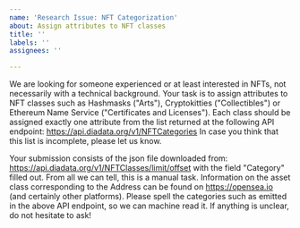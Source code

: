 ```yaml
---
name: 'Research Issue: NFT Categorization'
about: Assign attributes to NFT classes
title: ''
labels: ''
assignees: ''

---
```


We are looking for someone experienced or at least interested in NFTs, not necessarily with a technical background.
Your task is to assign attributes to NFT classes such as Hashmasks ("Arts"), Cryptokitties ("Collectibles") or Ethereum Name Service ("Certificates and Licenses").
Each class should be assigned exactly one attribute from the list returned at the following API endpoint:
https://api.diadata.org/v1/NFTCategories
In case you think that this list is incomplete, please let us know.

Your submission consists of the json file downloaded from:
https://api.diadata.org/v1/NFTClasses/limit/offset
with the field "Category" filled out. From all we can tell, this is a manual task. Information on the asset class corresponding to the Address can be found on https://opensea.io (and certainly other platforms). Please spell the categories such as emitted in the above API endpoint, so we can machine read it.
If anything is unclear, do not hesitate to ask!
